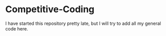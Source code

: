 # Competitive-Coding
I have started this repository pretty late, but I will try to add all my general code here. 
